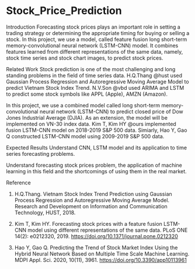 # Stock_Price_Prediction

Introduction
Forecasting stock prices plays an important role in setting a trading strategy or determining the appropriate timing for buying or selling a stock. In this project, we use a model, called feature fusion long short-term memory-convolutional neural network (LSTM-CNN) model. It combines features learned from different representations of the same data, namely, stock time series and stock chart images, to predict stock prices.

Related Work
Stock prediction is one of the most challenging and long standing problems in the field of time series data. H.Q.Thang @hust used Gaussian Process Regression and Autoregressive Moving Average Model to predict Vietnam Stock Index Trend. N.V.Son @vbd used ARIMA and LSTM to predict some stock symbols like APPL (Apple), AMZN (Amazon).

In this project, we use a combined model called long short-term memory-convolutional neural network (LSTM-CNN) to predict closed price of Dow Jones Industrial Average (DJIA). As an extension, the model will be implemented on VN-30 index data. Kim T, Kim HY @ours implemented fusion LSTM-CNN model on 2018-2019 S&P 500 data. Simiarly, Hao Y, Gao Q constructed LSTM-CNN model using 2009-2019 S&P 500 data.

Expected Results
Understand CNN, LSTM model and its application to time series forecasting problems.

Understand forecasting stock prices problem, the application of machine learning in this field and the shortcomings of using them in the real market.

Reference
1. H.Q.Thang. Vietnam Stock Index Trend Prediction using Gaussian Process Regression and Autoregressive Moving Average Model. Research and Development on Information and Communication Technology, HUST, 2018.

2. Kim T, Kim HY. Forecasting stock prices with a feature fusion LSTM-CNN model using different representations of the same data. PLoS ONE 14(2): e0212320, 2019. https://doi.org/10.1371/journal.pone.0212320

3. Hao Y, Gao Q. Predicting the Trend of Stock Market Index Using the Hybrid Neural Network Based on Multiple Time Scale Machine Learning. MDPI Appl. Sci. 2020, 10(11), 3961. https://doi.org/10.3390/app10113961

